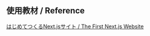 ## 使用教材 / Reference
[はじめてつくるNext.jsサイト / The First Next.js Website](https://www.amazon.co.jp/%E3%81%AF%E3%81%98%E3%82%81%E3%81%A6%E3%81%A4%E3%81%8F%E3%82%8BNext-js%E3%82%B5%E3%82%A4%E3%83%88-%EF%BC%88React%E3%83%95%E3%83%AC%E3%83%BC%E3%83%A0%E3%83%AF%E3%83%BC%E3%82%AF%EF%BC%89-%E4%B8%89%E5%A5%BD%E3%82%A2%E3%82%AD-ebook/dp/B09Z98N6ZL/ref=d_reads_cwrtbar_sccl_1_2/355-6163343-0163418?pd_rd_w=cQbbb&content-id=amzn1.sym.337d2f80-9540-40ce-bfd5-1d1e89aa413b&pf_rd_p=337d2f80-9540-40ce-bfd5-1d1e89aa413b&pf_rd_r=8651FGWFXQNXV1SQ293A&pd_rd_wg=0HvMV&pd_rd_r=4ab59445-c77e-4349-a322-ac150a4f8986&pd_rd_i=B09Z98N6ZL&psc=1)  

